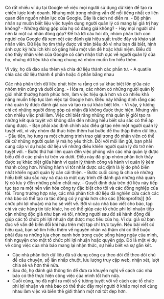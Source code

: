 Có rất nhiều ví dụ tại Google về việc mọi người sử dụng dữ kiện để tạo ra chiến lược kinh doanh. Nhưng một trong những vấn đề nổi tiếng nhất có liên quan đến nguồn nhân lực của Google. Đây là cách nó diễn ra. 
	- Bộ phận nhân sự muốn biết liệu việc tuyển dụng người quản lý có mang lại giá trị hay không?
	- Những đóng góp của họ có đáng giá không? 
	- Hay mọi người chỉ nên là một cá nhân đóng góp?
Để trả lời câu hỏi đó, nhóm phân tích con người của Google đã xem xét các đánh giá hiệu suất trước đây và khảo sát nhân viên. 
Dữ liệu họ tìm thấy được vẽ trên biểu đồ vì như bạn đã biết, hình ảnh cực kỳ hữu ích khi cố gắng hiểu một vấn đề hoặc khái niệm. Biểu đồ cho thấy nhân viên của Google có cảm nhận tích cực về người quản lý của họ, nhưng dữ liệu khá chung chung và nhóm muốn tìm hiểu thêm.

Vì vậy, họ đã đào sâu thêm và chia dữ liệu thành các phần tư.
	- A quatile chia các dữ liệu thành 4 phần hoặc 4 phần bằng nhau 

Các nhà phân tích dữ liệu phát hiện ra rằng có sự khác biệt lớn giữa các nhóm trên cùng và dưới cùng. 
	- Hóa ra, các nhóm có những người quản lý giỏi nhất thường hạnh phúc hơn, làm việc hiệu quả hơn và có nhiều khả năng muốn tiếp tục làm việc tại Google hơn. Điều này khẳng định rằng các nhà quản lý được đánh giá cao và tạo ra sự khác biệt lớn. 
	- Vì vậy, ý tưởng chỉ có những người đóng góp cá nhân đã không được thực hiện. Nhưng vẫn còn nhiều việc phải làm. Việc chỉ biết rằng những nhà quản lý giỏi tạo ra những kết quả tuyệt vời không dẫn đến những hiểu biết sâu sắc có thể áp dụng được. 
	- Bạn phải xác định chính xác điều gì tạo nên một người quản lý tuyệt vời, vì vậy nhóm đã thực hiện thêm hai bước để thu thập thêm dữ liệu. 
		- Đầu tiên, họ tung ra một chương trình trao giải trong đó nhân viên có thể đề cử những người quản lý mà họ yêu thích. Đối với mỗi lần gửi, bạn phải cung cấp ví dụ hoặc dữ liệu về những điều khiến người quản lý đó trở nên tuyệt vời.
		- Bước thứ hai liên quan đến việc phỏng vấn các nhà quản lý được biểu đồ ở các phần tư trên và dưới. Điều này đã giúp nhóm phân tích thấy được sự khác biệt giữa hành vi quản lý thành công và hành vi quản lý kém thành công hơn. Những hành vi tốt nhất được xác định là lý do phổ biến nhất khiến người quản lý cần cải thiện. 
		- Bước cuối cùng là chia sẻ những hiểu biết sâu sắc này và đưa ra một quy trình để đánh giá những nhà quản lý có lưu ý đến những phẩm chất này. 
		- Quyết định dựa trên dữ liệu này tiếp tục tạo ra một nền văn hóa công ty đặc biệt cho tôi và các đồng nghiệp của tôi. 
Trong trường hợp này, các nhà phân tích dữ liệu đã nghiên cứu cách các nhà báo có thể tạo ra tác động có ý nghĩa hơn cho các [[Nonprofits]] (tổ chức phi lợi nhuận) mà họ sẽ viết về. 
Bởi vì các nhà báo viết cho báo, tạp chí và các hãng tin tức khác, họ có thể giúp các tổ chức phi lợi nhuận tiếp cận những độc giả như bạn và tôi, những người sau đó sẽ hành động để giúp các tổ chức phi lợi nhuận đạt được mục tiêu của họ. 
	Ví dụ: giả sử bạn đọc về vấn đề biến đổi khí hậu trên một tạp chí trực tuyến. Nếu bài viết có hiệu quả, bạn sẽ tìm hiểu thêm về nguyên nhân và thậm chí có thể buộc phải đưa ra những lựa chọn xanh hơn trong cuộc sống hàng ngày của mình, tình nguyện cho một tổ chức phi lợi nhuận hoặc quyên góp. Đó là một ví dụ về công việc của nhà báo mang lại nhận thức, sự hiểu biết và sự gắn kết.
- Các nhà phân tích dữ liệu đã sử dụng công cụ theo dõi để theo dõi chủ đề câu chuyện, số lần nhấp chuột, lưu lượng truy cập web, nhận xét, lượt chia sẻ và hơn thế nữa.
- Sau đó, họ đánh giá thông tin để đưa ra khuyến nghị về cách các nhà báo có thể thực hiện công việc của mình tốt hơn nữa. 
- Cuối cùng, họ đã nghĩ ra một số ý tưởng tuyệt vời về cách các tổ chức phi lợi nhuận và nhà báo có thể thúc đẩy mọi người ở khắp mọi nơi cùng nhau làm việc và biến thế giới thành một nơi tốt đẹp hơn.
